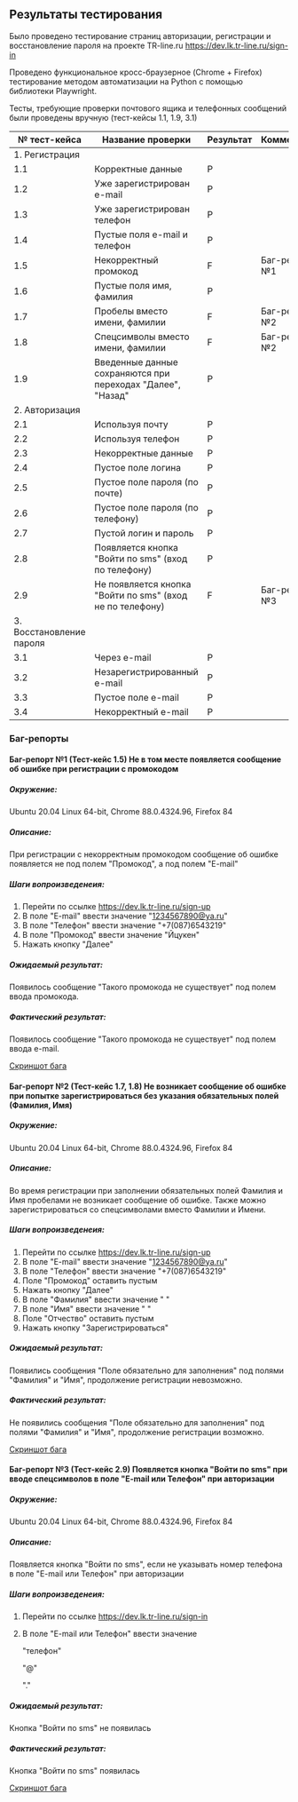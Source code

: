 ## Результаты тестирования
Было проведено тестирование страниц авторизации, регистрации и 
восстановление пароля на проекте TR-line.ru 
https://dev.lk.tr-line.ru/sign-in

Проведено функциональное кросс-браузерное (Chrome + Firefox) 
тестирование методом автоматизации на Python с помощью библиотеки 
Playwright.

Тесты, требующие проверки почтового ящика и телефонных сообщений были 
проведены вручную (тест-кейсы 1.1, 1.9, 3.1)

| № тест-кейса | Название проверки | Результат | Комментарии |
| --- | --- | --- | --- |
| 1.  Регистрация | | |
| 1.1 |Корректные данные | P | |
| 1.2 |Уже зарегистрирован e-mail| P | |
| 1.3 |Уже зарегистрирован телефон | P | |
| 1.4 |Пустые поля e-mail и телефон | P | |
| 1.5 |Некорректный промокод | F | Баг-репорт №1 |
| 1.6 |Пустые поля имя, фамилия | P | |
| 1.7 |Пробелы вместо имени, фамилии | F | Баг-репорт №2 |
| 1.8 |Спецсимволы вместо имени, фамилии | F | Баг-репорт №2 |
| 1.9 |Введенные данные сохраняются при переходах "Далее", "Назад" | P | |
| 2. Авторизация | | |
| 2.1 |Используя почту| P | |
| 2.2 |Используя телефон | P | |
| 2.3 |Некорректные данные | P | |
| 2.4 |Пустое поле логина | P | |
| 2.5 |Пустое поле пароля (по почте) | P | |
| 2.6 |Пустое поле пароля (по телефону) | P | |
| 2.7 |Пустой логин и пароль | P | |
| 2.8 |Появляется кнопка "Войти по sms" (вход по телефону)| P | |
| 2.9 |Не появляется кнопка "Войти по sms" (вход не по телефону)| F | Баг-репорт №3 |
| 3. Восстановление пароля | | |
| 3.1 |Через e-mail | P | |
| 3.2 |Незарегистрированный e-mail | P | |
| 3.3 |Пустое поле e-mail | P | |
| 3.4 |Некорректный e-mail | P | |

### Баг-репорты

#### Баг-репорт №1 (Тест-кейс 1.5) Не в том месте появляется сообщение об ошибке при регистрации с промокодом
##### Окружение: 
Ubuntu 20.04 Linux 64-bit, Chrome 88.0.4324.96, Firefox 84

##### Описание:
При регистрации с некорректным промокодом сообщение об ошибке 
появляется не под полем "Промокод", а под полем "E-mail"

##### Шаги вопроизведенеия:
1. Перейти по ссылке https://dev.lk.tr-line.ru/sign-up
1. В поле "E-mail" ввести значение "1234567890@ya.ru"
1. В поле "Телефон" ввести значение "+7(087)6543219"
1. В поле "Промокод" ввести значение "Йцукен"
1. Нажать кнопку "Далее"

##### Ожидаемый результат:
Появилось сообщение "Такого промокода не существует" под полем ввода
промокода.

##### Фактический результат:
Появилось сообщение "Такого промокода не существует" под полем ввода
e-mail.

[Скриншот бага](img/bug_report_1.png)

#### Баг-репорт №2 (Тест-кейс 1.7, 1.8) Не возникает сообщение об ошибке при попытке зарегистрироваться без указания обязательных полей (Фамилия, Имя)
##### Окружение: 
Ubuntu 20.04 Linux 64-bit, Chrome 88.0.4324.96, Firefox 84

##### Описание:
Во время регистрации при заполнении обязательных полей Фамилия и Имя
пробелами не возникает сообщение об ошибке. Также можно зарегистрироваться
со спецсимволами вместо Фамилии и Имени.

##### Шаги вопроизведенеия:
1. Перейти по ссылке https://dev.lk.tr-line.ru/sign-up
1. В поле "E-mail" ввести значение "1234567890@ya.ru"
1. В поле "Телефон" ввести значение "+7(087)6543219"
1. Поле "Промокод" оставить пустым
1. Нажать кнопку "Далее"
1. В поле "Фамилия" ввести значение " "
1. В поле "Имя" ввести значение " "
1. Поле "Отчество" оставить пустым
1. Нажать кнопку "Зарегистрироваться"

##### Ожидаемый результат:
Появились сообщения "Поле обязательно для заполнения" под полями 
"Фамилия" и "Имя", продолжение регистрации невозможно.

##### Фактический результат:
Не появились сообщения "Поле обязательно для заполнения" под полями 
"Фамилия" и "Имя", продолжение регистрации возможно.

[Скриншот бага](img/bug_report_2.png)

#### Баг-репорт №3 (Тест-кейс 2.9) Появляется кнопка "Войти по sms" при вводе спецсимволов в поле "E-mail или Телефон" при авторизации
##### Окружение: 
Ubuntu 20.04 Linux 64-bit, Chrome 88.0.4324.96, Firefox 84

##### Описание:
Появляется кнопка "Войти по sms", если не указывать номер телефона 
в поле "E-mail или Телефон" при авторизации

##### Шаги вопроизведенеия:
1. Перейти по ссылке https://dev.lk.tr-line.ru/sign-in
1. В поле "E-mail или Телефон" ввести значение 
   
   "телефон"
   
   "@"
   
   "."

##### Ожидаемый результат:
Кнопка "Войти по sms" не появилась

##### Фактический результат:
Кнопка "Войти по sms" появилась

[Скриншот бага](img/bug_report_3.png)



